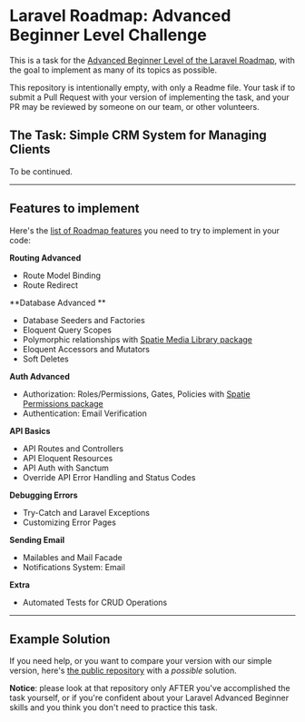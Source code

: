 # Laravel Roadmap: Advanced Beginner Level Challenge

This is a task for the [Advanced Beginner Level of the Laravel Roadmap](https://github.com/LaravelDaily/Laravel-Roadmap-Learning-Path#advanced-beginner-level), with the goal to implement as many of its topics as possible.

This repository is intentionally empty, with only a Readme file. Your task if to submit a Pull Request with your version of implementing the task, and your PR may be reviewed by someone on our team, or other volunteers.

## The Task: Simple CRM System for Managing Clients

To be continued.

-----

## Features to implement

Here's the [list of Roadmap features](https://github.com/LaravelDaily/Laravel-Roadmap-Learning-Path#beginner-level) you need to try to implement in your code:


**Routing Advanced**	

- Route Model Binding	
- Route Redirect	


**Database Advanced	**

- Database Seeders and Factories	
- Eloquent Query Scopes	
- Polymorphic relationships	with [Spatie Media Library package](https://github.com/spatie/laravel-medialibrary)
- Eloquent Accessors and Mutators	
- Soft Deletes	


**Auth Advanced**	

- Authorization: Roles/Permissions, Gates, Policies	with [Spatie Permissions package](https://github.com/spatie/laravel-permission)
- Authentication: Email Verification	


**API Basics**	

- API Routes and Controllers	
- API Eloquent Resources	
- API Auth with Sanctum	
- Override API Error Handling and Status Codes	


**Debugging Errors**	

- Try-Catch and Laravel Exceptions	
- Customizing Error Pages


**Sending Email**

- Mailables and Mail Facade	
- Notifications System: Email


**Extra**

- Automated Tests for CRUD Operations


----- 

## Example Solution

If you need help, or you want to compare your version with our simple version, here's [the public repository](https://github.com/LaravelDaily/Laravel-Roadmap-Advanced-Beginner-Roadmap) with a _possible_ solution.

**Notice**: please look at that repository only AFTER you've accomplished the task yourself, or if you're confident about your Laravel Advanced Beginner skills and you think you don't need to practice this task.
